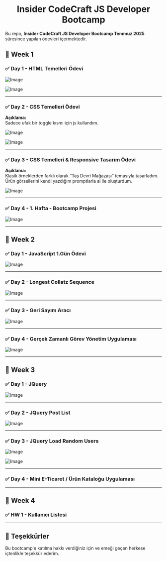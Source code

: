 <h1 align="center"> Insider CodeCraft JS Developer Bootcamp </h1>

Bu repo, **Insider CodeCraft JS Developer Bootcamp Temmuz 2025** süresince yapılan ödevleri içermektedir. 

## 📅 Week 1

### ✅ Day 1 - HTML Temelleri Ödevi

  
  ![Image](https://github.com/user-attachments/assets/14c5e554-7b2b-445a-8afa-b35ea6ecc002) 
  
  ![Image](https://github.com/user-attachments/assets/b68aaedb-2749-4eca-8036-c548c8d61195)
  
---

### ✅ Day 2 - CSS Temelleri Ödevi

**Açıklama:**  
Sadece ufak bir toggle kısmı için js kullandım.

![Image](https://github.com/user-attachments/assets/e9a29103-2593-4b7b-aad4-8315b5486f1c)

![Image](https://github.com/user-attachments/assets/5139f574-67be-4d1a-958c-81fe79ec443e)

---

### ✅ Day 3 - CSS Temelleri & Responsive Tasarım Ödevi

**Açıklama:**  
Klasik örneklerden farklı olarak “Taş Devri Mağazası” temasıyla tasarladım. Ürün görsellerini kendi yazdığım promptlarla ai ile oluşturdum.


![Image](https://github.com/user-attachments/assets/b940b76d-307b-43e9-bbcf-96d632410228)

---

### ✅ Day 4 - 1. Hafta - Bootcamp Projesi

![Image](https://github.com/user-attachments/assets/afd65e22-b32c-4aab-9512-c47ac190f008)



---
## 📅 Week 2

### ✅ Day 1 - JavaScript 1.Gün Ödevi

![Image](https://github.com/user-attachments/assets/dc81874a-b720-4530-b45c-e38a4b750804)

---

### ✅ Day 2 - Longest Collatz Sequence

![Image](https://github.com/user-attachments/assets/9797a71d-ad65-4960-a285-a564710ea777)



---

### ✅ Day 3 - Geri Sayım Aracı

![Image](https://github.com/user-attachments/assets/27fef967-ba89-4c60-8973-bf6a756d8054)



---
### ✅ Day 4 - Gerçek Zamanlı Görev Yönetim Uygulaması  


![Image](https://github.com/user-attachments/assets/cf0cacd2-c0f7-4d6b-ae8b-807cd677a91a)


---
## 📅 Week 3

### ✅ Day 1 - JQuery


![Image](https://github.com/user-attachments/assets/e22b931c-7899-4600-bc81-33ee86f6a598)


---

### ✅ Day 2 - JQuery Post List


![Image](https://github.com/user-attachments/assets/18ae860a-5fc5-4a47-80ab-0fdacba0b50a)



---

### ✅ Day 3 - JQuery Load Random Users 


![Image](https://github.com/user-attachments/assets/e43437e2-d44d-431c-8cae-e0b9d289eb84)

![Image](https://github.com/user-attachments/assets/e783737b-66a7-44f9-bbd3-0e6ad63a01b5)

---

### ✅ Day 4 - Mini E-Ticaret / Ürün Kataloğu Uygulaması 



---

## 📅 Week 4

### ✅ HW 1 - Kullanıcı Listesi



---
## 🙏 Teşekkürler

Bu bootcamp'e katılma hakkı verdiğiniz için ve emeği geçen herkese içtenlikle teşekkür ederim.  
